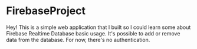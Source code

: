 # FirebaseProject
Hey! This is a simple web application that I built so I could learn some about Firebase Realtime Database basic usage. It's possible to add or remove data from the database. For now, there's no authentication.
